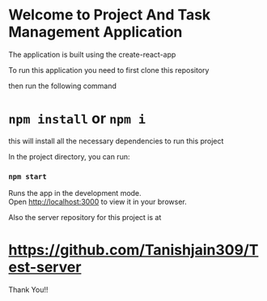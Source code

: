 # Welcome to Project And Task Management Application

The application is built using the create-react-app 

To run this application you need to first clone this repository

then run the following command

# `npm install` or `npm i`
this will install all the necessary dependencies to run this project

In the project directory, you can run:

### `npm start`

Runs the app in the development mode.\
Open [http://localhost:3000](http://localhost:3000) to view it in your browser.

Also the server repository for this project is at 

# https://github.com/Tanishjain309/Test-server

Thank You!!
